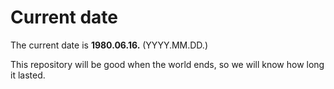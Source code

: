 # Current date

The current date is **1980.06.16.** (YYYY.MM.DD.)

This repository will be good when the world ends, so we will know how long it lasted.